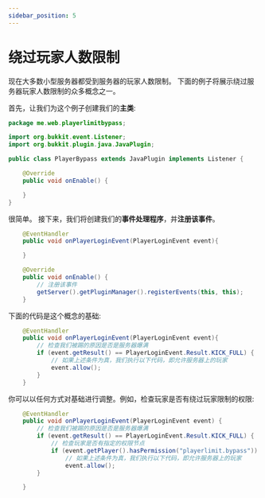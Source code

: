 ```yaml
---
sidebar_position: 5
---
```


# 绕过玩家人数限制

现在大多数小型服务器都受到服务器的玩家人数限制。
下面的例子将展示绕过服务器玩家人数限制的众多概念之一。

首先，让我们为这个例子创建我们的**主类**:

```java
package me.web.playerlimitbypass;

import org.bukkit.event.Listener;
import org.bukkit.plugin.java.JavaPlugin;

public class PlayerBypass extends JavaPlugin implements Listener {

    @Override
    public void onEnable() {

    }
}
```

很简单。
接下来，我们将创建我们的**事件处理程序**，并**注册该事件**。

```java
    @EventHandler
    public void onPlayerLoginEvent(PlayerLoginEvent event){

    }
```

```java
    @Override
    public void onEnable() {
        // 注册该事件
        getServer().getPluginManager().registerEvents(this, this);
    }
```

下面的代码是这个概念的基础:

```java
    @EventHandler
    public void onPlayerLoginEvent(PlayerLoginEvent event){
        // 检查我们被踢的原因是否是服务器爆满
        if (event.getResult() == PlayerLoginEvent.Result.KICK_FULL) {
            // 如果上述条件为真，我们执行以下代码，即允许服务器上的玩家
            event.allow();
        }
    }
```

你可以以任何方式对基础进行调整。例如，检查玩家是否有绕过玩家限制的权限:

```java
    @EventHandler
    public void onPlayerLoginEvent(PlayerLoginEvent event) {
        // 检查我们被踢的原因是否是服务器爆满
        if (event.getResult() == PlayerLoginEvent.Result.KICK_FULL) {
            // 检查玩家是否有指定的权限节点
            if (event.getPlayer().hasPermission("playerlimit.bypass"))
                // 如果上述条件为真，我们执行以下代码，即允许服务器上的玩家
                event.allow();
        }

    }
```